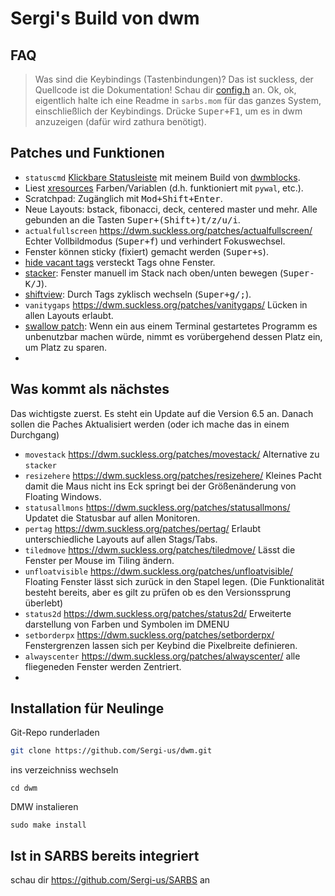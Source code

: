 # Sergi's Build von dwm

## FAQ

> Was sind die Keybindings (Tastenbindungen)?
Das ist suckless, der Quellcode ist die Dokumentation! Schau dir [config.h](config.h) an.
Ok, ok, eigentlich halte ich eine Readme in `sarbs.mom` für das ganzes System, einschließlich der Keybindings.
Drücke <kbd>Super+F1</kbd>, um es in dwm anzuzeigen (dafür wird zathura benötigt).

## Patches und Funktionen

- `statuscmd` [Klickbare Statusleiste](https://dwm.suckless.org/patches/statuscmd/) mit meinem Build von [dwmblocks](https://github.com/Sergi-us/dwmblocks).
- Liest [xresources](https://dwm.suckless.org/patches/xresources/) Farben/Variablen (d.h. funktioniert mit `pywal`, etc.).
- Scratchpad: Zugänglich mit <kbd>Mod+Shift+Enter</kbd>.
- Neue Layouts: bstack, fibonacci, deck, centered master und mehr. Alle gebunden an die Tasten <kbd>Super+(Shift+)t/z/u/i</kbd>.
- `actualfullscreen` https://dwm.suckless.org/patches/actualfullscreen/ Echter Vollbildmodus (<kbd>Super+f</kbd>) und verhindert Fokuswechsel.
- Fenster können sticky (fixiert) gemacht werden (<kbd>Super+s</kbd>).
- [hide vacant tags](https://dwm.suckless.org/patches/hide_vacant_tags/) versteckt Tags ohne Fenster.
- [stacker](https://dwm.suckless.org/patches/stacker/): Fenster manuell im Stack nach oben/unten bewegen (<kbd>Super-K/J</kbd>).
- [shiftview](https://dwm.suckless.org/patches/nextprev/): Durch Tags zyklisch wechseln (<kbd>Super+g/;</kbd>).
- `vanitygaps` https://dwm.suckless.org/patches/vanitygaps/ Lücken in allen Layouts erlaubt.
- [swallow patch](https://dwm.suckless.org/patches/swallow/): Wenn ein aus einem Terminal gestartetes Programm es unbenutzbar machen würde, nimmt es vorübergehend dessen Platz ein, um Platz zu sparen.
-
## Was kommt als nächstes

Das wichtigste zuerst. Es steht ein Update auf die Version 6.5 an. Danach sollen die Paches Aktualisiert werden (oder ich mache das in einem Durchgang)

- `movestack` https://dwm.suckless.org/patches/movestack/ Alternative zu `stacker`
- `resizehere` https://dwm.suckless.org/patches/resizehere/ Kleines Pacht damit die Maus nicht ins Eck springt bei der Größenänderung von Floating Windows.
- `statusallmons` https://dwm.suckless.org/patches/statusallmons/ Updatet die Statusbar auf allen Monitoren.
- `pertag` https://dwm.suckless.org/patches/pertag/ Erlaubt unterschiedliche Layouts auf allen Stags/Tabs.
- `tiledmove` https://dwm.suckless.org/patches/tiledmove/ Lässt die Fenster per Mouse im Tiling ändern.
- `unfloatvisible` https://dwm.suckless.org/patches/unfloatvisible/ Floating Fenster lässt sich zurück in den Stapel legen. (Die Funktionalität besteht bereits, aber es gilt zu prüfen ob es den Versionssprung überlebt)
- `status2d` https://dwm.suckless.org/patches/status2d/ Erweiterte darstellung von Farben und Symbolen im DMENU
- `setborderpx` https://dwm.suckless.org/patches/setborderpx/ Fenstergrenzen lassen sich per Keybind die Pixelbreite definieren.
- `alwayscenter` https://dwm.suckless.org/patches/alwayscenter/ alle fliegeneden Fenster werden Zentriert.
-

## Installation für Neulinge

Git-Repo runderladen
```bash
git clone https://github.com/Sergi-us/dwm.git
```
ins verzeichniss wechseln
```
cd dwm
```
DMW instalieren
```
sudo make install
```

## Ist in SARBS bereits integriert
schau dir https://github.com/Sergi-us/SARBS an
